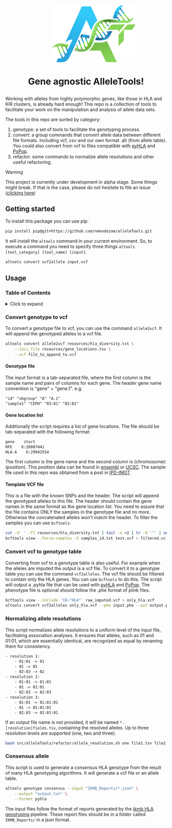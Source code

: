 <div style="padding-left: 10%;">
<p align="center">
    <img src="./resources/icon.svg" alt="AlleleTools Icon" width="260"/>
</p>
</div>

# <p align="center"> Gene agnostic AlleleTools! </p>

Working with alleles from highly polymorphic genes, like those in HLA and KIR
clusters, is already hard enough! This repo is a collection of tools to
facilitate your work on the manipulation and analysis of allele data sets.

The tools in this repo are sorted by category:

1. genotype: a set of tools to facilitate the genotyping process.
2. convert: a group commands that convert allele data between different file
   formats. Including vcf, csv and our own format .alt (from allele table). You
   could also convert from vcf to files compatible with [pyHLA](https://github.com/felixfan/PyHLA)
   and [PyPop](http://pypop.org/index.html).
3. refactor: some commands to normalize allele resolutions and other useful refactoring.

> [!WARNING]
> This project is currently under development in alpha stage. Some things might
> break. If that is the case, please do not hesitate to file an issue
> ([clicking here](https://github.com/nmendozam/alleleTools/issues))

## Getting started

To install this package you can use pip:

```bash
pip install pip@git+https://github.com/nmendozam/alleleTools.git
```

It will install the `altools` command in your current environment. So, to
execute a command you need to specify three things `altools [tool_category]
[tool_name] [input]`.

```bash
altools convert vcf2allele input.vcf
```

## Usage

### Table of Contents

<details>
    <summary>Click to expand</summary>

1. [Getting Started](#getting-started)
2. [Usage](#usage)
    - [Convert Genotype to VCF](#convert-genotype-to-vcf)
        - [Genotype file](#genotype-file)
        - [Gene Location List](#gene-location-list)
        - [Template VCF File](#template-vcf-file)
    - [Convert VCF to Genotype Table](#convert-vcf-to-genotype-table)
    - [Normalizing Allele Resolutions](#normalizing-allele-resolutions)

</details>

### Convert genotype to vcf

To convert a genotype file to vcf, you can use the command `allele2vcf`. It
will append the genotyped alleles to a vcf file.

```bash
altools convert allele2vcf resources/hla_diversity.txt \
    --loci_file resources/gene_locations.tsv \
    --vcf file_to_append_to.vcf
```

#### Genotype file

The input format is a tab-separated file, where the first column is the sample
name and pairs of columns for each gene. The header gene name convention is
"gene" + "gene.1". e.g.

```text
"id" "sbgroup" "A" "A.1"
"sample1" "CEPH" "03:01" "02:01"
```

#### Gene location list

Additionally the script requires a list of gene locations. The file should be
tab-separated with the following format:

```text
gene    start
HFE    6:26087441
HLA-A    6:29942554
```

The first column is the gene name and the second column is
(chromosome):(position). This position data can be found in
[ensembl](https://www.ensembl.org/index.html) or
[UCSC](https://genome.ucsc.edu/). The sample file used in this repo was
obtained from a post in
[IPD-IMGT](https://www.ebi.ac.uk/ipd/imgt/hla/help/genomics.html)

#### Template VCF file

This is a file with the known SNPs and the header. The script will append the
genotyped alleles to this file. The header should contain the gene names in the
same format as the gene location list. You need to assure that the file
contains ONLY the samples in the genotype file and no more. Otherwise the
concatenated alleles won't match the header. To filter the samples you can use
`bcftools`:

```bash
cut -d' ' -f1 resources/hla_diversity.txt | tail -n +2 | tr -d '"' | uniq > samples_id.txt
bcftools view --force-samples -S samples_id.txt test.vcf > filtered.vcf
```

### Convert vcf to genotype table

Converting from vcf to a genotype table is also useful. For example when the
alleles are imputed the output is a vcf file. To convert it to a genotype table
you can use the command `vcf2alleles`. The vcf file should be filtered to
contain only the HLA genes. You can use `bcftools` to do this. The script will
output a .pyhla file that can be used with
[pyHLA](https://github.com/felixfan/PyHLA) and
[PyPop](http://pypop.org/index.html). The phenotype file is optional should
follow the .phe format of plink files.

```bash
bcftools view --include 'ID~"HLA"' raw_imputed.vcf > only_hla.vcf
altools convert vcf2alleles only_hla.vcf --phe input.phe --out output.pyhla
```

### Normalizing allele resolutions

This script normalizes allele resolutions to a uniform level of the input file,
facilitating association analyses. It ensures that alleles, such as 01 and
01:01, which are essentially identical, are recognized as equal by renaming
them for consistency.

```text
- resolution 1:
    - 01:01 -> 01
    - 01 -> 01
    - 02:03 -> 02
- resolution 2:
    - 01:01 -> 01:01
    - 01 -> 01:01
    - 02:03 -> 02:03
- resolution 3:
    - 01:01 -> 01:01:01
    - 01 -> 01:01:01
    - 02:03 -> 02:03:01
```

If an output file name is not provided, it will be named
`*.[resolution]fields.tsv`, containing the resolved alleles. Up to three
resolution levels are supported (one, two and three).

```bash
bash src/alleleTools/refactor/allele_resolution.sh one file1.tsv file2.tsv
```

### Consensus allele

This script is used to generate a consensus HLA genotype from the result of many
HLA genotyping algorithms. It will generate a vcf file or an allele table.

```bash
altools genotype consensus --input "IKMB_Reports/*.json" \
    --output "output.txt" \
    --format pyhla
```

The input files follow the format of reports generated by the [ikmb HLA
genotyping](https://github.com/ikmb/hla) pipeline. These report files should be
in a folder called `IKMB_Reports/` in a json format.
